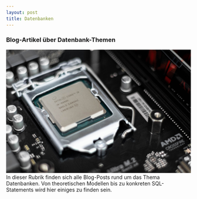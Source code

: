 ```yaml
---
layout: post
title: Datenbanken
---
```


### Blog-Artikel über Datenbank-Themen

![Prozessor](/public/pictures/Prozessor.jpg)
In dieser Rubrik finden sich alle Blog-Posts rund um das Thema Datenbanken. Von theoretischen Modellen bis zu konkreten SQL-Statements wird hier einiges zu finden sein.